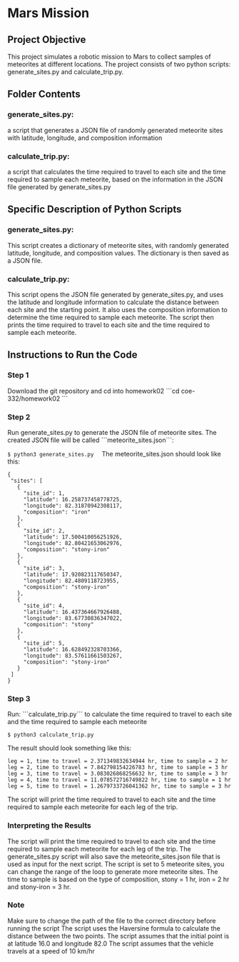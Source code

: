 # Mars Mission 
<h2>Project Objective</h2>
This project simulates a robotic mission to Mars to collect samples of meteorites at different locations. The project consists of two python scripts: generate_sites.py and calculate_trip.py.


<h2>Folder Contents</h2>
<h3>generate_sites.py:</h3>
a script that generates a JSON file of randomly generated meteorite sites with latitude, longitude, and composition information
<h3>calculate_trip.py:</h3> a script that calculates the time required to travel to each site and the time required to sample each meteorite, based on the information in the JSON file generated by generate_sites.py
<h2>Specific Description of Python Scripts</h2>
<h3>generate_sites.py:</h3> This script creates a dictionary of meteorite sites, with randomly generated latitude, longitude, and composition values. The dictionary is then saved as a JSON file.

<h3>calculate_trip.py:</h3> This script opens the JSON file generated by generate_sites.py, and uses the latitude and longitude information to calculate the distance between each site and the starting point. It also uses the composition information to determine the time required to sample each meteorite. The script then prints the time required to travel to each site and the time required to sample each meteorite.

<h2>Instructions to Run the Code</h2>

<h3>Step 1</h3>
Download the git repository and cd into homework02
```cd coe-332/homework02 ```

<h3>Step 2</h3>
Run generate_sites.py to generate the JSON file of meteorite sites. The created JSON file will be called ```meteorite_sites.json```:

``` $ python3 generate_sites.py   ```
The meteorite_sites.json should look like this:
 ``` 
 {
  "sites": [
    {
      "site_id": 1,
      "latitude": 16.258737458778725,
      "longitude": 82.31870942308117,
      "composition": "iron"
    },
    {
      "site_id": 2,
      "latitude": 17.500410056251926,
      "longitude": 82.80421653062976,
      "composition": "stony-iron"
    },
    {
      "site_id": 3,
      "latitude": 17.920823117650347,
      "longitude": 82.4809118723955,
      "composition": "stony-iron"
    },
    {
      "site_id": 4,
      "latitude": 16.437364667926488,
      "longitude": 83.67730836347022,
      "composition": "stony"
    },
    {
      "site_id": 5,
      "latitude": 16.628492328703366,
      "longitude": 83.57611661503267,
      "composition": "stony-iron"
    }
  ]
}
 ```
<h3>Step 3</h3>
Run:
```calculate_trip.py```   to calculate the time required to travel to each site and the time required to sample each meteorite

```$ python3 calculate_trip.py```

The result should look something like this:

```
leg = 1, time to travel = 2.371349832634944 hr, time to sample = 2 hr
leg = 2, time to travel = 7.842798154226783 hr, time to sample = 3 hr
leg = 3, time to travel = 3.083026868256632 hr, time to sample = 3 hr
leg = 4, time to travel = 11.078572716749822 hr, time to sample = 1 hr
leg = 5, time to travel = 1.2679733726041362 hr, time to sample = 3 hr
```

The script will print the time required to travel to each site and the time required to sample each meteorite for each leg of the trip.



<h3>Interpreting the Results</h3>
The script will print the time required to travel to each site and the time required to sample each meteorite for each leg of the trip.
The generate_sites.py script will also save the meteorite_sites.json file that is used as input for the next script.
The script is set to 5 meteorite sites, you can change the range of the loop to generate more meteorite sites.
The time to sample is based on the type of composition, stony = 1 hr, iron = 2 hr and stony-iron = 3 hr.
<h3>Note</h3>
Make sure to change the path of the file to the correct directory before running the script
The script uses the Haversine formula to calculate the distance between the two points.
The script assumes that the initial point is at latitude 16.0 and longitude 82.0
The script assumes that the vehicle travels at a speed of 10 km/hr